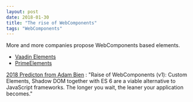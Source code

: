 ```yaml
---
layout: post
date: 2018-01-30
title: "The rise of WebComponents"
tags: "WebComponents" 
---
```

More and more companies propose WebComponents based elements.

- [Vaadin Elements](https://vaadin.com/elements)
- [PrimeElements](https://www.primefaces.org/primeui/#primeelements)

[2018 Predicton from Adam Bien](http://adambien.blog/roller/abien/entry/2018_predictions) : "Raise of WebComponents (v1): Custom Elements, Shadow DOM together with ES 6 are a viable alternative to JavaScript frameworks. The longer you wait, the leaner your application becomes."

